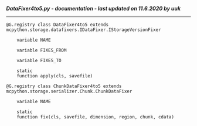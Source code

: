 ***DataFixer4to5.py - documentation - last updated on 11.6.2020 by uuk***
___

    @G.registry class DataFixer4to5 extends mcpython.storage.datafixers.IDataFixer.IStorageVersionFixer

        variable NAME

        variable FIXES_FROM

        variable FIXES_TO

        static
        function apply(cls, savefile)

    @G.registry class ChunkDataFixer4to5 extends mcpython.storage.serializer.Chunk.ChunkDataFixer

        variable NAME

        static
        function fix(cls, savefile, dimension, region, chunk, cdata)
